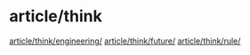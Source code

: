 # article/think

[article/think/engineering/](engineering)
[article/think/future/](future)
[article/think/rule/](rule)
